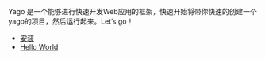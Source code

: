 Yago 是一个能够进行快速开发Web应用的框架，快速开始将带你快速的创建一个yago的项目，然后运行起来。Let‘s go！

* [安装](install.md)
* [Hello World](start.md)